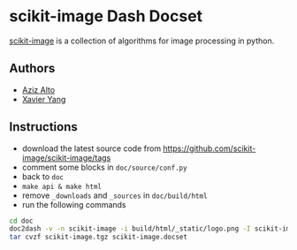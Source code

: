 # scikit-image Dash Docset

[scikit-image](http://scikit-image.org/) is a collection of algorithms for image processing in python.

## Authors

- [Aziz Alto](https://github.com/iamaziz)
- [Xavier Yang](https://github.com/ivaquero)

## Instructions

- download the latest source code from https://github.com/scikit-image/scikit-image/tags
- comment some blocks in `doc/source/conf.py`
- back to `doc`
- `make api & make html`
- remove `_downloads` and `_sources` in `doc/build/html`
- run the following commands

```bash
cd doc
doc2dash -v -n scikit-image -i build/html/_static/logo.png -I scikit-image-0.22.0/doc/build/html/index.html build/html
tar cvzf scikit-image.tgz scikit-image.docset
```
